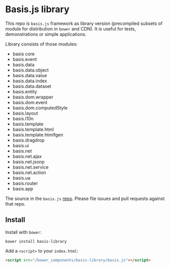 # Basis.js library

This repo is `basis.js` framework as library version (precompiled subsets of module for distribution in `bower` and CDN). It is useful for tests, demonstrations or simple applications.

Library consists of those modules:

- basis core
- basis.event
- basis.data
- basis.data.object
- basis.data.value
- basis.data.index
- basis.data.dataset
- basis.entity
- basis.dom.wrapper
- basis.dom.event
- basis.dom.computedStyle
- basis.layout
- basis.l10n
- basis.template
- basis.template.html
- basis.template.htmlfgen
- basis.dragdrop
- basis.ui
- basis.net
- basis.net.ajax
- basis.net.jsonp
- basis.net.service
- basis.net.action
- basis.ua
- basis.router
- basis.app

The source in the `basis.js` [repo](https://github.com/basisjs/basisjs). Please file issues and pull requests against that repo.

## Install

Install with `bower`:

```shell
bower install basis-library
```

Add a `<script>` to your `index.html`:

```html
<script src="/bower_components/basis-library/basis.js"></script>
```
